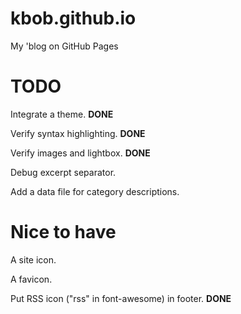 # kbob.github.io

My 'blog on GitHub Pages


# TODO

Integrate a theme.  **DONE**

Verify syntax highlighting.  **DONE**

Verify images and lightbox.  **DONE**

Debug excerpt separator.

Add a data file for category descriptions.


# Nice to have

A site icon.

A favicon.

Put RSS icon ("rss" in font-awesome) in footer.  **DONE**
